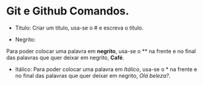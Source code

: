 # Git e Github Comandos.

- Titulo:
Criar um título, usa-se o # e escreva o título.

- Negrito:

Para poder colocar uma palavra em **negrito**, usa-se o ** na frente e no final   das palavras que quer deixar em negrito, **Café**.

- Itálico:
Para poder  colocar uma palavra em *Itálico*, usa-se o * na frente e no final     das palavras que quer deixar em negrito, *Olá beleza?*.
